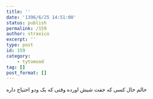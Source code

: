```yaml
---
title: ''
date: '1396/6/25 14:51:00'
status: publish
permalink: /159
author: straxico
excerpt: ''
type: post
id: 159
category:
    - tytomood
tag: []
post_format: []
---
```

<div>ﺣﺎﻟﻢ ﺣﺎﻝ ﮐﺴﯽ ﮐﻪ ﺟﻔﺖ ﺷﯿﺶ ﺍﻭﺭﺩﻩ ﻭﻗﺘﯽ ﮐﻪ ﯾﮏ ﻭﺩﻭ ﺍﺣﺘﯿﺎﺝ ﺩﺍﺭﻩ</div>